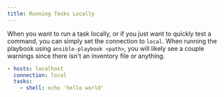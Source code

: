 ```yaml
---
title: Running Tasks Locally
---
```


When you want to run a task locally, or if you just want to quickly test a command, you can simply set the connection to `local`. When running the playbook using `ansible-playbook <path>`, you will likely see a couple warnings since there isn't an inventory file or anything.

```yaml
- hosts: localhost
  connection: local
  tasks:
    - shell: echo 'hello world'
```
